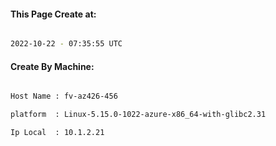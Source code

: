 
   
#### This Page Create at:

```bash

2022-10-22 - 07:35:55 UTC

```

#### Create By Machine:

```bash

Host Name : fv-az426-456

platform  : Linux-5.15.0-1022-azure-x86_64-with-glibc2.31

Ip Local  : 10.1.2.21

```

